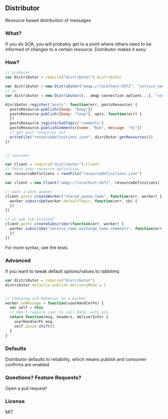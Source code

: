 ## Distributor
Resource based distribution of messages

### What?
If you do SOA, you will probably get to a point where others need to be informed of changes to a certain resource. Distributor makes it easy.

### How?

```JavaScript
// producer
var Distributor = require("distributor").Distributor

var distributor = new Distributor("amqp://localhost:5672", "service_name", "exchange_name")
// or
var distributor = new Distributor({...amqp connection options...}, "service_name", "exchange_name")

disributor.register("posts", function(err, postsResource) {
  postsResource.publish({beep: "boop"})
  postsResource.publish({beep: "loop"}, opts, function(err) {
  })
  postsResource.registerSubTopic("comments")
  postsResource.publishComments({name: "Bob", message: "hi"})
  // get your resources out
  writeFile("resourceDefinitions.json", disributor.getResources())
})

  
// consumer

var Client = require("distributor").Client
// fetch your resource definition
var resourceDefintions = readFile("resourceDefinitions.json")

var client = new Client("amqp://localhost:5672", resourceDefinitions)

// want a work queue?
client.posts.createWorker("shared_queue_name", function(err, worker) {
  worker.subscribe(worker.defaultTopic, function(err, cb) {
  })
})

// or pub sub instead?
client.posts.createSubscriber(function(err, worker) {
  worker.subscribe("service_name.exchange_name.comments", function(err, cb) {
  })
})
```

For more syntax, see the tests
### Advanced
If you want to tweak default options/values to rabbitmq
```Javascript
var distributor = require("distributor")
distributor.defaults.publish.deliveryMode = 1


// changing ack behavior on a worker
worker.onMessage = function(userHandlerFn) {
  var self = this
  // don't require user to call back, auto ack
  return function(msg, headers, deliverInfo) {
    userHandlerFn msg
    self.queue.shift()
  }
}
```

### Defaults
Distributor defaults to reliability, which means publish and consumer confirms are enabled

### Questions? Feature Requests?
Open a pull request!

### License
MIT
